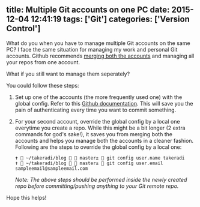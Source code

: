 title: Multiple Git accounts on one PC
date: 2015-12-04 12:41:19
tags: ['Git']
categories: ['Version Control']
---

What do you when you have to manage multiple Git accounts on the same PC? I face the same situation for managing my work and personal Git accounts. Github recommends [merging both the accounts](https://help.github.com/articles/merging-multiple-user-accounts/) and managing all your repos from one account.

What if you still want to manage them seperately?
<!--more-->
You could follow these steps:

1. Set up one of the accounts (the more frequently used one) with the global config. Refer to this [Github documentation](https://help.github.com/articles/set-up-git/). This will save you the pain of authenticating every time you want to commit something.

2. For your second account, override the global config by a local one everytime you create a repo. While this might be a bit longer (2 extra commands for god's sake!), it saves you from merging both the accounts and helps you manage both the accounts in a cleaner fashion. Following are the steps to override the global config by a local one:

    ```
    ✝  ~/takeradi/blog   master±  git config user.name takeradi
    ✝  ~/takeradi/blog   master±  git config user.email sampleemail@sampleemail.com
    ```
    _Note: The above steps should be performed inside the newly created repo before committing/pushing anything to your Git remote repo._

Hope this helps!
